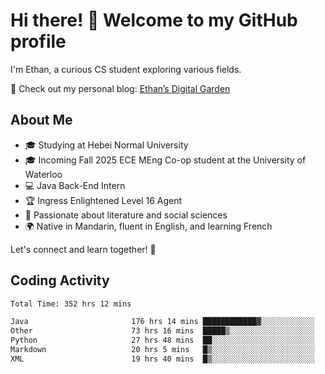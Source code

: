 # Hi there! 👋 Welcome to my GitHub profile  

I'm Ethan, a curious CS student exploring various fields.  

📌 Check out my personal blog: [Ethan’s Digital Garden](https://fortii2.github.io/)  

## About Me  
- 🎓 Studying at Hebei Normal University  
- 🎓 Incoming Fall 2025 ECE MEng Co-op student at the University of Waterloo  
- 💻 Java Back-End Intern  
- 🏆 Ingress Enlightened Level 16 Agent  
- 📖 Passionate about literature and social sciences  
- 🌍 Native in Mandarin, fluent in English, and learning French  

Let's connect and learn together! 🚀  

## Coding Activity
<!--START_SECTION:waka-->

```txt
Total Time: 352 hrs 12 mins

Java                       176 hrs 14 mins ████████████▓░░░░░░░░░░░░   50.04 %
Other                      73 hrs 16 mins  █████▒░░░░░░░░░░░░░░░░░░░   20.80 %
Python                     27 hrs 48 mins  ██░░░░░░░░░░░░░░░░░░░░░░░   07.89 %
Markdown                   20 hrs 5 mins   █▒░░░░░░░░░░░░░░░░░░░░░░░   05.71 %
XML                        19 hrs 40 mins  █▒░░░░░░░░░░░░░░░░░░░░░░░   05.59 %
```

<!--END_SECTION:waka-->
